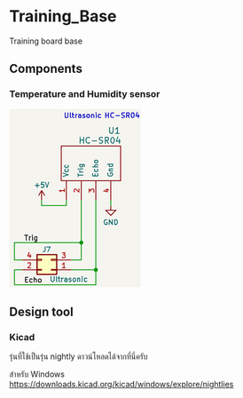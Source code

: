 # Training_Base
Training board base

## Components ##

### Temperature and Humidity sensor ###
 

![image](./Pictures/HC-SR04-sch.png)


## Design tool ##

### Kicad ### 
รุ่นที่ใช้เป็นรุ่น nightly ดาวน์โหลดได้จากที่นี่ครับ

สำหรับ Windows 
https://downloads.kicad.org/kicad/windows/explore/nightlies

